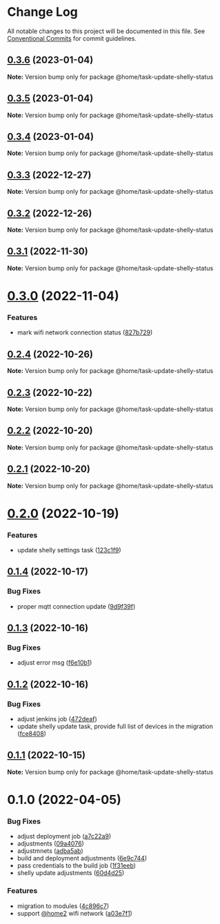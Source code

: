 # Change Log

All notable changes to this project will be documented in this file.
See [Conventional Commits](https://conventionalcommits.org) for commit guidelines.

## [0.3.6](https://github.com/mariusz-kabala/homeAutomation/compare/@home/task-update-shelly-status@0.3.5...@home/task-update-shelly-status@0.3.6) (2023-01-04)

**Note:** Version bump only for package @home/task-update-shelly-status





## [0.3.5](https://github.com/mariusz-kabala/homeAutomation/compare/@home/task-update-shelly-status@0.3.4...@home/task-update-shelly-status@0.3.5) (2023-01-04)

**Note:** Version bump only for package @home/task-update-shelly-status





## [0.3.4](https://github.com/mariusz-kabala/homeAutomation/compare/@home/task-update-shelly-status@0.3.3...@home/task-update-shelly-status@0.3.4) (2023-01-04)

**Note:** Version bump only for package @home/task-update-shelly-status





## [0.3.3](https://github.com/mariusz-kabala/homeAutomation/compare/@home/task-update-shelly-status@0.3.2...@home/task-update-shelly-status@0.3.3) (2022-12-27)

**Note:** Version bump only for package @home/task-update-shelly-status





## [0.3.2](https://github.com/mariusz-kabala/homeAutomation/compare/@home/task-update-shelly-status@0.3.1...@home/task-update-shelly-status@0.3.2) (2022-12-26)

**Note:** Version bump only for package @home/task-update-shelly-status





## [0.3.1](https://github.com/mariusz-kabala/homeAutomation/compare/@home/task-update-shelly-status@0.3.0...@home/task-update-shelly-status@0.3.1) (2022-11-30)

**Note:** Version bump only for package @home/task-update-shelly-status





# [0.3.0](https://github.com/mariusz-kabala/homeAutomation/compare/@home/task-update-shelly-status@0.2.4...@home/task-update-shelly-status@0.3.0) (2022-11-04)


### Features

* mark wifi network connection status ([827b729](https://github.com/mariusz-kabala/homeAutomation/commit/827b729c6152397b770b12c3277e09a2f17713d6))





## [0.2.4](https://github.com/mariusz-kabala/homeAutomation/compare/@home/task-update-shelly-status@0.2.3...@home/task-update-shelly-status@0.2.4) (2022-10-26)

**Note:** Version bump only for package @home/task-update-shelly-status





## [0.2.3](https://github.com/mariusz-kabala/homeAutomation/compare/@home/task-update-shelly-status@0.2.2...@home/task-update-shelly-status@0.2.3) (2022-10-22)

**Note:** Version bump only for package @home/task-update-shelly-status





## [0.2.2](https://github.com/mariusz-kabala/homeAutomation/compare/@home/task-update-shelly-status@0.2.1...@home/task-update-shelly-status@0.2.2) (2022-10-20)

**Note:** Version bump only for package @home/task-update-shelly-status





## [0.2.1](https://github.com/mariusz-kabala/homeAutomation/compare/@home/task-update-shelly-status@0.2.0...@home/task-update-shelly-status@0.2.1) (2022-10-20)

**Note:** Version bump only for package @home/task-update-shelly-status





# [0.2.0](https://github.com/mariusz-kabala/homeAutomation/compare/@home/task-update-shelly-status@0.1.4...@home/task-update-shelly-status@0.2.0) (2022-10-19)


### Features

* update shelly settings task ([123c1f9](https://github.com/mariusz-kabala/homeAutomation/commit/123c1f94e2abc6f1b4440d3dc71446d51a83ebd3))





## [0.1.4](https://github.com/mariusz-kabala/homeAutomation/compare/@home/task-update-shelly-status@0.1.3...@home/task-update-shelly-status@0.1.4) (2022-10-17)


### Bug Fixes

* proper mqtt connection update ([9d9f39f](https://github.com/mariusz-kabala/homeAutomation/commit/9d9f39fc1c9ff1249d4c0b90d6b2d91930c59462))





## [0.1.3](https://github.com/mariusz-kabala/homeAutomation/compare/@home/task-update-shelly-status@0.1.2...@home/task-update-shelly-status@0.1.3) (2022-10-16)


### Bug Fixes

* adjust error msg ([f6e10b1](https://github.com/mariusz-kabala/homeAutomation/commit/f6e10b113b41d9fb1d000963a13216aa13812d4e))





## [0.1.2](https://github.com/mariusz-kabala/homeAutomation/compare/@home/task-update-shelly-status@0.1.1...@home/task-update-shelly-status@0.1.2) (2022-10-16)


### Bug Fixes

* adjust jenkins job ([472deaf](https://github.com/mariusz-kabala/homeAutomation/commit/472deaf883709b868df0c52fb0ee38a8c70d514c))
* update shelly update task, provide full list of devices in the migration ([fce8408](https://github.com/mariusz-kabala/homeAutomation/commit/fce8408daa83c1de249eebc269393f4448459ea5))





## [0.1.1](https://github.com/mariusz-kabala/homeAutomation/compare/@home/task-update-shelly-status@0.1.0...@home/task-update-shelly-status@0.1.1) (2022-10-15)

**Note:** Version bump only for package @home/task-update-shelly-status





# 0.1.0 (2022-04-05)


### Bug Fixes

* adjust deployment job ([a7c22a9](https://github.com/mariusz-kabala/homeAutomation/commit/a7c22a9001d21db26026239cf6c1aa6bfc60e945))
* adjustments ([09a4076](https://github.com/mariusz-kabala/homeAutomation/commit/09a4076d3e56d23dcfd50dff2e88f5f4fa68e8c5))
* adjustmnets ([adba5ab](https://github.com/mariusz-kabala/homeAutomation/commit/adba5ab406c8945d9512ae90e982388a09071a0e))
* build and deployment adjustments ([6e9c744](https://github.com/mariusz-kabala/homeAutomation/commit/6e9c74459365e3af3074772c11c9e2b17703234f))
* pass credentials to the build job ([1f31eeb](https://github.com/mariusz-kabala/homeAutomation/commit/1f31eeb860cba617716aa22ce9a9ad644c59e03c))
* shelly update adjustments ([60d4d25](https://github.com/mariusz-kabala/homeAutomation/commit/60d4d253ac8d72e4f2752ce54edf287c071d249b))


### Features

* migration to modules ([4c896c7](https://github.com/mariusz-kabala/homeAutomation/commit/4c896c717bf0123a59caf3e89f96043be72594c2))
* support [@home2](https://github.com/home2) wifi network ([a03e7f1](https://github.com/mariusz-kabala/homeAutomation/commit/a03e7f12c164c929c940326140da6c63b6e41a02))
